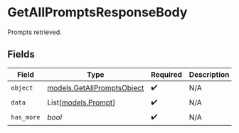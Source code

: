 # GetAllPromptsResponseBody

Prompts retrieved.


## Fields

| Field                                                          | Type                                                           | Required                                                       | Description                                                    |
| -------------------------------------------------------------- | -------------------------------------------------------------- | -------------------------------------------------------------- | -------------------------------------------------------------- |
| `object`                                                       | [models.GetAllPromptsObject](../models/getallpromptsobject.md) | :heavy_check_mark:                                             | N/A                                                            |
| `data`                                                         | List[[models.Prompt](../models/prompt.md)]                     | :heavy_check_mark:                                             | N/A                                                            |
| `has_more`                                                     | *bool*                                                         | :heavy_check_mark:                                             | N/A                                                            |